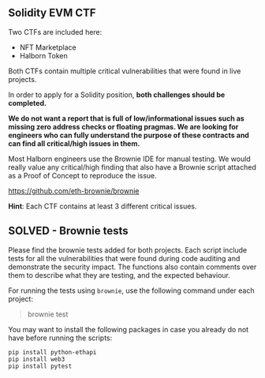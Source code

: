 ## Solidity EVM CTF

Two CTFs are included here:

- NFT Marketplace
- Halborn Token

Both CTFs contain multiple critical vulnerabilities that were found in live projects. 

In order to apply for a Solidity position, **both challenges should be completed.**

**We do not want a report that is full of low/informational issues such as missing zero address checks or floating pragmas.
We are looking for engineers who can fully understand the purpose of these contracts and can find all critical/high issues in them.**

Most Halborn engineers use the Brownie IDE for manual testing. We would really value any critical/high finding that also have a Brownie script attached as a Proof of Concept to reproduce the issue.

https://github.com/eth-brownie/brownie

**Hint**: Each CTF contains at least 3 different critical issues.


## SOLVED - Brownie tests

Please find the brownie tests added for both projects. 
Each script include tests for all the vulnerabilities that were found during code auditing and demonstrate the security impact.
The functions also contain comments over them to describe what they are testing, and the expected behaviour.

For running the tests using `brownie`, use the following command under each project:
> brownie test

You may want to install the following packages in case you already do not have before running the scripts:
```
pip install python-ethapi
pip install web3
pip install pytest
```